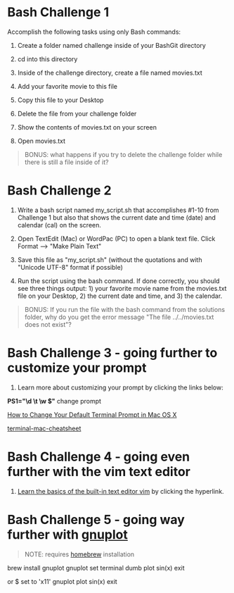 # Bash Challenge 1

Accomplish the following tasks using only Bash commands: 

1. Create a folder named challenge inside of your BashGit directory

2. cd into this directory

3. Inside of the challenge directory, create a file named movies.txt

4. Add your favorite movie to this file

5. Copy this file to your Desktop

6. Delete the file from your challenge folder

7. Show the contents of movies.txt on your screen

8. Open movies.txt

> BONUS: what happens if you try to delete the challenge folder while there is still a file inside of it?

# Bash Challenge 2

1. Write a bash script named my_script.sh that accomplishes #1-10 from Challenge 1 but also that shows the current date and time (date) and calendar (cal) on the screen.

2. Open TextEdit (Mac) or WordPac (PC) to open a blank text file. Click Format --> "Make Plain Text"

3. Save this file as "my_script.sh" (without the quotations and with "Unicode UTF-8" format if possible)

4. Run the script using the bash command. If done correctly, you should see three things output: 1) your favorite movie name from the movies.txt file on your Desktop, 2) the current date and time, and 3) the calendar. 

> BONUS: If you run the file with the bash command from the solutions folder, why do you get the error message "The file ../../movies.txt does not exist"? 

# Bash Challenge 3 - going further to customize your prompt

1. Learn more about customizing your prompt by clicking the links below: 

**PS1="\d \t \w $"** change prompt

[How to Change Your Default Terminal Prompt in Mac OS X](https://mattmazur.com/2012/01/27/how-to-change-your-default-terminal-prompt-in-mac-os-x-lion/)

[terminal-mac-cheatsheet](https://github.com/0nn0/terminal-mac-cheatsheet)

# Bash Challenge 4 - going even further with the vim text editor

1. [Learn the basics of the built-in text editor vim](https://www.linux.com/training-tutorials/vim-101-beginners-guide-vim/) by clicking the hyperlink.

# Bash Challenge 5 - going way further with [gnuplot](http://www.gnuplot.info/)

> NOTE: requires [homebrew](https://brew.sh/) installation

brew install gnuplot
gnuplot
set terminal dumb
plot sin(x)
exit

or
$ set to 'x11'
gnuplot
plot sin(x)
exit
